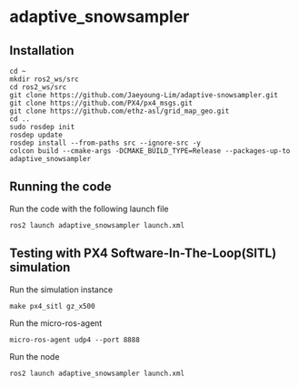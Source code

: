 # adaptive_snowsampler

## Installation
```
cd ~
mkdir ros2_ws/src
cd ros2_ws/src
git clone https://github.com/Jaeyoung-Lim/adaptive-snowsampler.git
git clone https://github.com/PX4/px4_msgs.git
git clone https://github.com/ethz-asl/grid_map_geo.git
cd ..
sudo rosdep init
rosdep update
rosdep install --from-paths src --ignore-src -y
colcon build --cmake-args -DCMAKE_BUILD_TYPE=Release --packages-up-to adaptive_snowsampler
```

## Running the code
Run the code with the following launch file
```
ros2 launch adaptive_snowsampler launch.xml
```

## Testing with PX4 Software-In-The-Loop(SITL) simulation

Run the simulation instance
```
make px4_sitl gz_x500
```

Run the micro-ros-agent
```
micro-ros-agent udp4 --port 8888
```
Run the node
```
ros2 launch adaptive_snowsampler launch.xml
```
